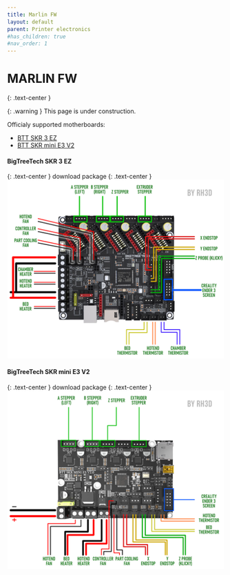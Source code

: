 ```yaml
---
title: Marlin FW
layout: default
parent: Printer electronics
#has_children: true
#nav_order: 1
---
```

# MARLIN FW
{: .text-center }

{: .warning }
This page is under construction.

Officialy supported motherboards:
- [BTT SKR 3 EZ]
- [BTT SKR mini E3 V2]

#### BigTreeTech SKR 3 EZ
{: .text-center }
download package
{: .text-center }
![](./assets/images/diagram/SKR3EZ_MARLIN_WD.png)

#### BigTreeTech SKR mini E3 V2
{: .text-center }
download package
{: .text-center }
![](./assets/images/diagram/SKRminiE3v2_MARLIN_WD.png)

[BTT SKR 3 EZ]: https://rh3d.xyz/marlin.html#bigtreetech-skr-3-ez
[BTT SKR mini E3 V2]: https://rh3d.xyz/marlin.html#bigtreetech-skr-mini-e3-v2
